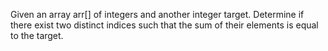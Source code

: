 Given an array arr[] of integers and another integer target. Determine if there exist two distinct indices such that the sum of their elements is equal to the target.
